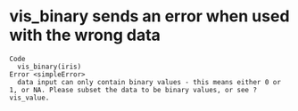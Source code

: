 # vis_binary sends an error when used with the wrong data

    Code
      vis_binary(iris)
    Error <simpleError>
      data input can only contain binary values - this means either 0 or 1, or NA. Please subset the data to be binary values, or see ?vis_value.

